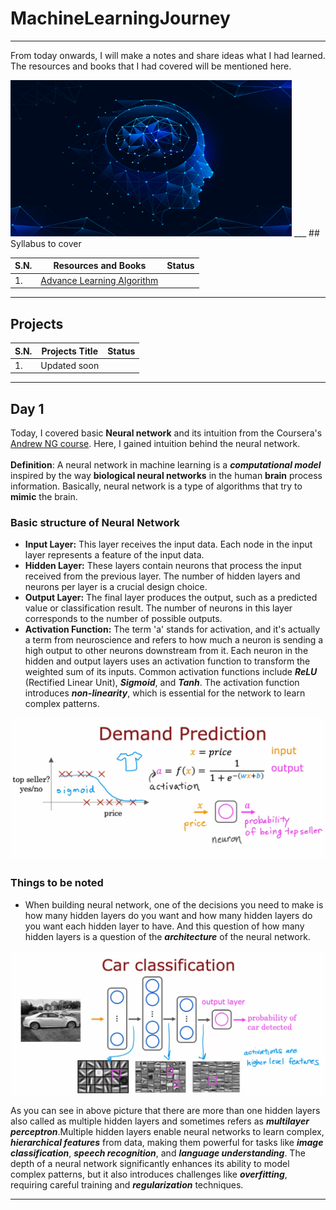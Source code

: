 # MachineLearningJourney
___
From today onwards, I will make a notes and share ideas what I had learned. The resources and books that I had covered will be mentioned here.<br>

<img src='images/title_image.jpg' width="450" height="250" />
___
## Syllabus to cover

| S.N. | Resources and Books                                                                                   | Status |
|------|-------------------------------------------------------------------------------------------------------|--------|
| 1.   | [Advance Learning Algorithm](https://www.coursera.org/learn/advanced-learning-algorithms/home/week/1) |        |

___
## Projects

| S.N. | Projects Title | Status |
|------|----------------|--------|
| 1.   | Updated soon   |        |

___
## Day 1
Today, I covered basic **Neural network** and its intuition from the Coursera's [Andrew NG course](https://www.coursera.org/learn/advanced-learning-algorithms/lecture/3wO3h/welcome). Here, I gained intuition behind the neural network. <br></br>
**Definition**: A neural network in machine learning is a ***computational model*** inspired by the way **biological neural networks** in the human **brain** process information. Basically, neural network is a type of algorithms that try to **mimic** the brain.

### Basic structure of Neural Network
- **Input Layer:** This layer receives the input data. Each node in the input layer represents a feature of the input data.
- **Hidden Layer:** These layers contain neurons that process the input received from the previous layer. The number of hidden layers and neurons per layer is a crucial design choice.
- **Output Layer:** The final layer produces the output, such as a predicted value or classification result. The number of neurons in this layer corresponds to the number of possible outputs.
- **Activation Function:** The term 'a' stands for activation, and it's actually a term from neuroscience and refers to how much a neuron is sending a high output to other neurons downstream from it. Each neuron in the hidden and output layers uses an activation function to transform the weighted sum of its inputs. Common activation functions include ***ReLU*** (Rectified Linear Unit), ***Sigmoid***, and ***Tanh***. The activation function introduces ***non-linearity***, which is essential for the network to learn complex patterns.

![Demand Predictions](/images/day1_neural_network.png)

### Things to be noted
- When building neural network, one of the decisions you need to make is how many hidden layers do you want and how many hidden layers do you want each hidden layer to have. And this question of how many hidden layers is a question of the ***architecture*** of the neural network.

![Car Predictions](/images/day1_car_predictions.png)

As you can see in above picture that there are more than one hidden layers also called as multiple hidden layers and sometimes refers as ***multilayer perceptron***.Multiple hidden layers enable neural networks to learn complex, ***hierarchical features*** from data, making them powerful for tasks like ***image classification***, ***speech recognition***, and ***language understanding***. The depth of a neural network significantly enhances its ability to model complex patterns, but it also introduces challenges like ***overfitting***, requiring careful training and ***regularization*** techniques.
___